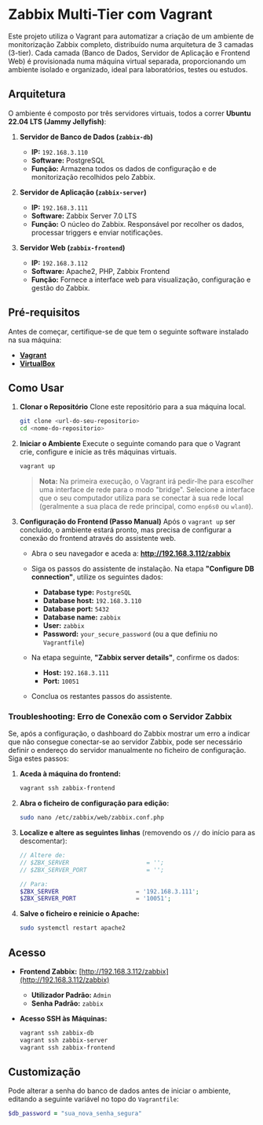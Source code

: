 # Zabbix Multi-Tier com Vagrant

Este projeto utiliza o Vagrant para automatizar a criação de um ambiente de monitorização Zabbix completo, distribuído numa arquitetura de 3 camadas (3-tier). Cada camada (Banco de Dados, Servidor de Aplicação e Frontend Web) é provisionada numa máquina virtual separada, proporcionando um ambiente isolado e organizado, ideal para laboratórios, testes ou estudos.

## Arquitetura

O ambiente é composto por três servidores virtuais, todos a correr **Ubuntu 22.04 LTS (Jammy Jellyfish)**:

1.  **Servidor de Banco de Dados (`zabbix-db`)**
    * **IP:** `192.168.3.110`
    * **Software:** PostgreSQL
    * **Função:** Armazena todos os dados de configuração e de monitorização recolhidos pelo Zabbix.

2.  **Servidor de Aplicação (`zabbix-server`)**
    * **IP:** `192.168.3.111`
    * **Software:** Zabbix Server 7.0 LTS
    * **Função:** O núcleo do Zabbix. Responsável por recolher os dados, processar triggers e enviar notificações.

3.  **Servidor Web (`zabbix-frontend`)**
    * **IP:** `192.168.3.112`
    * **Software:** Apache2, PHP, Zabbix Frontend
    * **Função:** Fornece a interface web para visualização, configuração e gestão do Zabbix.

## Pré-requisitos

Antes de começar, certifique-se de que tem o seguinte software instalado na sua máquina:

* [**Vagrant**](https://www.vagrantup.com/downloads)
* [**VirtualBox**](https://www.virtualbox.org/wiki/Downloads)

## Como Usar

1.  **Clonar o Repositório**
    Clone este repositório para a sua máquina local.
    ```bash
    git clone <url-do-seu-repositorio>
    cd <nome-do-repositorio>
    ```

2.  **Iniciar o Ambiente**
    Execute o seguinte comando para que o Vagrant crie, configure e inicie as três máquinas virtuais.
    ```bash
    vagrant up
    ```
    > **Nota:** Na primeira execução, o Vagrant irá pedir-lhe para escolher uma interface de rede para o modo "bridge". Selecione a interface que o seu computador utiliza para se conectar à sua rede local (geralmente a sua placa de rede principal, como `enp6s0` ou `wlan0`).

3.  **Configuração do Frontend (Passo Manual)**
    Após o `vagrant up` ser concluído, o ambiente estará pronto, mas precisa de configurar a conexão do frontend através do assistente web.

    * Abra o seu navegador e aceda a: **http://192.168.3.112/zabbix**

    * Siga os passos do assistente de instalação. Na etapa **"Configure DB connection"**, utilize os seguintes dados:
        * **Database type:** `PostgreSQL`
        * **Database host:** `192.168.3.110`
        * **Database port:** `5432`
        * **Database name:** `zabbix`
        * **User:** `zabbix`
        * **Password:** `your_secure_password` (ou a que definiu no `Vagrantfile`)

    * Na etapa seguinte, **"Zabbix server details"**, confirme os dados:
        * **Host:** `192.168.3.111`
        * **Port:** `10051`

    * Conclua os restantes passos do assistente.

### Troubleshooting: Erro de Conexão com o Servidor Zabbix

Se, após a configuração, o dashboard do Zabbix mostrar um erro a indicar que não consegue conectar-se ao servidor Zabbix, pode ser necessário definir o endereço do servidor manualmente no ficheiro de configuração. Siga estes passos:

1.  **Aceda à máquina do frontend:**
    ```bash
    vagrant ssh zabbix-frontend
    ```
2.  **Abra o ficheiro de configuração para edição:**
    ```bash
    sudo nano /etc/zabbix/web/zabbix.conf.php
    ```
3.  **Localize e altere as seguintes linhas** (removendo os `//` do início para as descomentar):
    ```php
    // Altere de:
    // $ZBX_SERVER                      = '';
    // $ZBX_SERVER_PORT                 = '';

    // Para:
    $ZBX_SERVER                      = '192.168.3.111';
    $ZBX_SERVER_PORT                 = '10051';
    ```
4.  **Salve o ficheiro e reinicie o Apache:**
    ```bash
    sudo systemctl restart apache2
    ```

## Acesso

* **Frontend Zabbix:** [http://192.168.3.112/zabbix](http://192.168.3.112/zabbix)
    * **Utilizador Padrão:** `Admin`
    * **Senha Padrão:** `zabbix`

* **Acesso SSH às Máquinas:**
    ```bash
    vagrant ssh zabbix-db
    vagrant ssh zabbix-server
    vagrant ssh zabbix-frontend
    ```

## Customização

Pode alterar a senha do banco de dados antes de iniciar o ambiente, editando a seguinte variável no topo do `Vagrantfile`:

```ruby
$db_password = "sua_nova_senha_segura"